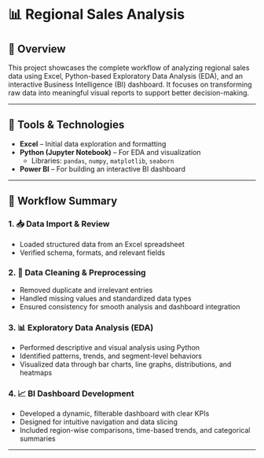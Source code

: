 # 📊 Regional Sales Analysis

## 🧠 Overview
This project showcases the complete workflow of analyzing regional sales data using Excel, Python-based Exploratory Data Analysis (EDA), and an interactive Business Intelligence (BI) dashboard. It focuses on transforming raw data into meaningful visual reports to support better decision-making.

---

## 🔧 Tools & Technologies
- **Excel** – Initial data exploration and formatting  
- **Python (Jupyter Notebook)** – For EDA and visualization  
  - Libraries: `pandas`, `numpy`, `matplotlib`, `seaborn`  
- **Power BI**  – For building an interactive BI dashboard

---

## 🔄 Workflow Summary

### 1. 📥 Data Import & Review
- Loaded structured data from an Excel spreadsheet
- Verified schema, formats, and relevant fields

### 2. 🧹 Data Cleaning & Preprocessing
- Removed duplicate and irrelevant entries  
- Handled missing values and standardized data types  
- Ensured consistency for smooth analysis and dashboard integration

### 3. 📊 Exploratory Data Analysis (EDA)
- Performed descriptive and visual analysis using Python  
- Identified patterns, trends, and segment-level behaviors  
- Visualized data through bar charts, line graphs, distributions, and heatmaps

### 4. 📈 BI Dashboard Development
- Developed a dynamic, filterable dashboard with clear KPIs  
- Designed for intuitive navigation and data slicing  
- Included region-wise comparisons, time-based trends, and categorical summaries

---

